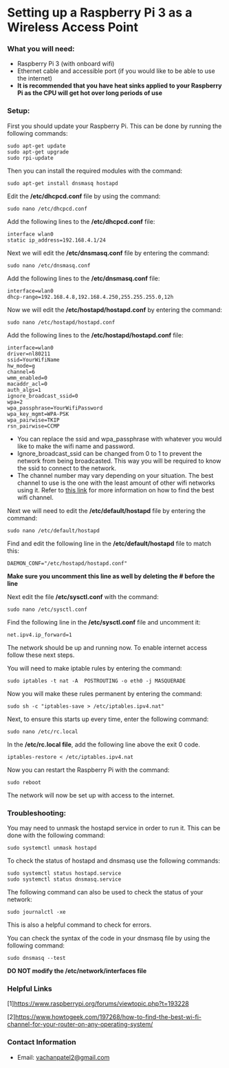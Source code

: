 # Setting up a Raspberry Pi 3 as a Wireless Access Point

### What you will need:
* Raspberry Pi 3 (with onboard wifi)
* Ethernet cable and accessible port (if you would like to be able to use the internet)
* **It is recommended that you have heat sinks applied to your Raspberry Pi as the CPU will get hot over long periods of use**

### Setup:
First you should update your Raspberry Pi. This can be done by running the following commands:
```
sudo apt-get update
sudo apt-get upgrade
sudo rpi-update
```

Then you can install the required modules with the command:
```
sudo apt-get install dnsmasq hostapd
```
Edit the **/etc/dhcpcd.conf** file by using the command:
```
sudo nano /etc/dhcpcd.conf
```
Add the following lines to the **/etc/dhcpcd.conf** file:
```
interface wlan0
static ip_address=192.168.4.1/24
```

Next we will edit the **/etc/dnsmasq.conf** file by entering the command:
```
sudo nano /etc/dnsmasq.conf
```
Add the following lines to the **/etc/dnsmasq.conf** file:
```
interface=wlan0
dhcp-range=192.168.4.8,192.168.4.250,255.255.255.0,12h
```



Now we will edit the **/etc/hostapd/hostapd.conf** by entering the command:
```
sudo nano /etc/hostapd/hostapd.conf
```
Add the following lines to the **/etc/hostapd/hostapd.conf** file:
```
interface=wlan0
driver=nl80211
ssid=YourWifiName
hw_mode=g
channel=6
wmm_enabled=0
macaddr_acl=0
auth_algs=1
ignore_broadcast_ssid=0
wpa=2
wpa_passphrase=YourWifiPassword
wpa_key_mgmt=WPA-PSK
wpa_pairwise=TKIP
rsn_pairwise=CCMP
```
* You can replace the ssid and wpa_passphrase with whatever you would like to make the wifi name and password.
* Ignore_broadcast_ssid can be changed from 0 to 1 to prevent the network from being broadcasted. This way you will be required to know the ssid to connect to the network.
* The channel number may vary depending on your situation. The best channel to use is the one with the least amount of other wifi networks using it. Refer to [this link](https://docs.google.com/document/d/1lRwgjD9J2gTaqkj3PUsFFV98LAx1LIREFeMcXqNHJUE/edit?usp=sharing) for more information on how to find the best wifi channel.

Next we will need to edit the **/etc/default/hostapd** file by entering the command:
```
sudo nano /etc/default/hostapd
```
Find and edit the following line in the **/etc/default/hostapd** file to match this:
```
DAEMON_CONF="/etc/hostapd/hostapd.conf"
```
**Make sure you uncomment this line as well by deleting the # before the line**

Next edit the file **/etc/sysctl.conf** with the command:
```
sudo nano /etc/sysctl.conf
```

Find the following line in the **/etc/sysctl.conf** file and uncomment it:
```
net.ipv4.ip_forward=1
```
The network should be up and running now. To enable internet access follow these next steps.

You will need to make iptable rules by entering the command:
```
sudo iptables -t nat -A  POSTROUTING -o eth0 -j MASQUERADE
```
Now you will make these rules permanent by entering the command:
```
sudo sh -c "iptables-save > /etc/iptables.ipv4.nat"
```
Next, to ensure this starts up every time, enter the following command:
```
sudo nano /etc/rc.local
```
In the **/etc/rc.local file**, add the following line above the exit 0 code.
```
iptables-restore < /etc/iptables.ipv4.nat
```
Now you can restart the Raspberry Pi with the command:
```
sudo reboot
```
The network will now be set up with access to the internet.


### Troubleshooting:
You may need to unmask the hostapd service in order to run it. This can be done with the following command:
```
sudo systemctl unmask hostapd
```
To check the status of hostapd and dnsmasq use the following commands:
```
sudo systemctl status hostapd.service
sudo systemctl status dnsmasq.service
```


The following command can also be used to check the status of your network:
```
sudo journalctl -xe
```
This is also a helpful command to check for errors.

You can check the syntax of the code in your dnsmasq file by using the following command:
```
sudo dnsmasq --test
```
**DO NOT modify the /etc/network/interfaces file**




























### Helpful Links

[1]https://www.raspberrypi.org/forums/viewtopic.php?t=193228

[2]https://www.howtogeek.com/197268/how-to-find-the-best-wi-fi-channel-for-your-router-on-any-operating-system/

### Contact Information
* Email: vachanpatel2@gmail.com
